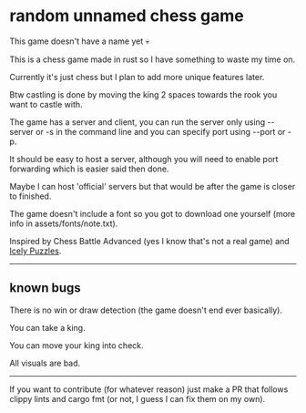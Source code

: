 # random unnamed chess game

This game doesn't have a name yet :skull:

This is a chess game made in rust so I have something to waste my time on.

Currently it's just chess but I plan to add more unique features later.

Btw castling is done by moving the king 2 spaces towards the rook you want to castle with.

The game has a server and client, you can run the server only using --server or -s in the command line and you can specify port using --port or -p.

It should be easy to host a server, although you will need to enable port forwarding which is easier said then done.

Maybe I can host 'official' servers but that would be after the game is closer to finished.

The game doesn't include a font so you got to download one yourself (more info in assets/fonts/note.txt).

Inspired by Chess Battle Advanced (yes I know that's not a real game) and [Icely Puzzles](https://www.youtube.com/@IcelyPuzzles).

---
## known bugs
There is no win or draw detection (the game doesn't end ever basically).

You can take a king.

You can move your king into check.

All visuals are bad.

---

If you want to contribute (for whatever reason) just make a PR that follows clippy lints and cargo fmt (or not, I guess I can fix them on my own).
